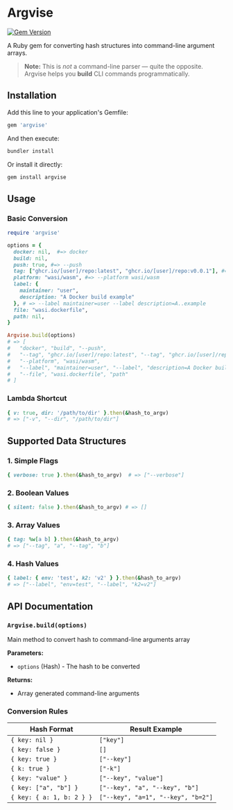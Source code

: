 # Argvise

[![Gem Version](https://badge.fury.io/rb/argvise.svg?icon=si%3Arubygems)](https://rubygems.org/gems/argvise)

A Ruby gem for converting hash structures into command-line argument arrays.

> **Note:** This is *not* a command-line parser — quite the opposite. Argvise helps you **build** CLI commands programmatically.

## Installation

Add this line to your application's Gemfile:

```ruby
gem 'argvise'
```

And then execute:

```bash
bundler install
```

Or install it directly:

```bash
gem install argvise
```

## Usage

### Basic Conversion

```ruby
require 'argvise'

options = { 
  docker: nil,  #=> docker
  build: nil, 
  push: true, #=> --push
  tag: ["ghcr.io/[user]/repo:latest", "ghcr.io/[user]/repo:v0.0.1"], #=> --tag ghcr... --tag ghcr..0.0.1
  platform: "wasi/wasm", #=> --platform wasi/wasm
  label: {
    maintainer: "user",
    description: "A Docker build example"
  }, # => --label maintainer=user --label description=A..example
  file: "wasi.dockerfile",
  path: nil,
}

Argvise.build(options)
# => [
#   "docker", "build", "--push", 
#   "--tag", "ghcr.io/[user]/repo:latest", "--tag", "ghcr.io/[user]/repo:v0.0.1", 
#   "--platform", "wasi/wasm", 
#   "--label", "maintainer=user", "--label", "description=A Docker build example", 
#   "--file", "wasi.dockerfile", "path"
# ]
```

### Lambda Shortcut

```ruby
{ v: true, dir: '/path/to/dir' }.then(&hash_to_argv)
# => ["-v", "--dir", "/path/to/dir"]
```

## Supported Data Structures

### 1. Simple Flags

```ruby
{ verbose: true }.then(&hash_to_argv)  # => ["--verbose"]
```

### 2. Boolean Values

```ruby
{ silent: false }.then(&hash_to_argv) # => []
```

### 3. Array Values

```ruby
{ tag: %w[a b] }.then(&hash_to_argv)
# => ["--tag", "a", "--tag", "b"]
```

### 4. Hash Values

```ruby
{ label: { env: 'test', k2: 'v2' } }.then(&hash_to_argv)
# => ["--label", "env=test", "--label", "k2=v2"]
```

## API Documentation

### `Argvise.build(options)`

Main method to convert hash to command-line arguments array

**Parameters:**

- `options` (Hash) - The hash to be converted

**Returns:**

- Array<String> generated command-line arguments

### Conversion Rules

| Hash Format               | Result Example                     |
| ------------------------- | ---------------------------------- |
| `{ key: nil }`            | `["key"]`                          |
| `{ key: false }`          | `[]`                               |
| `{ key: true }`           | `["--key"]`                        |
| `{ k: true }`             | `["-k"]`                           |
| `{ key: "value" }`        | `["--key", "value"]`               |
| `{ key: ["a", "b"] }`     | `["--key", "a", "--key", "b"]`     |
| `{ key: { a: 1, b: 2 } }` | `["--key", "a=1", "--key", "b=2"]` |
